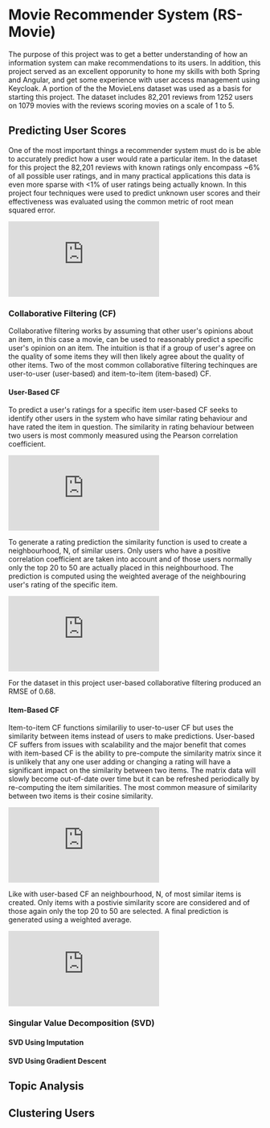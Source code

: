# Movie Recommender System (RS-Movie)

The purpose of this project was to get a better understanding of how an information system can make recommendations to its users. In addition, this project served as an excellent opporunity to hone my skills with both Spring and Angular, and get some experience with user access management using Keycloak. A portion of the the MovieLens dataset was used as a basis for starting this project. The dataset includes 82,201 reviews from 1252 users on 1079 movies with the reviews scoring movies on a scale of 1 to 5.


## Predicting User Scores

One of the most important things a recommender system must do is be able to accurately predict how a user would rate a particular item. In the dataset for this project the 82,201 reviews with known ratings only encompass ~6% of all possible user ratings, and in many practical applications this data is even more sparse with <1% of user ratings being actually known. In this project four techniques were used to predict unknown user scores and their effectiveness was evaluated using the common metric of root mean squared error. 

![RMSE]

### Collaborative Filtering (CF)

Collaborative filtering works by assuming that other user's opinions about an item, in this case a movie, can be used to reasonably predict a specific user's opinion on an item. The intuition is that if a group of user's agree on the quality of some items they will then likely agree about the quality of other items. Two of the most common collaborative filtering techinques are user-to-user (user-based) and item-to-item (item-based) CF.

#### User-Based CF

To predict a user's ratings for a specific item user-based CF seeks to identify other users in the system who have similar rating behaviour and have rated the item in question. The similarity in rating behaviour between two users is most commonly measured using the Pearson correlation coefficient.

![User_Based_CF_Similarity]

To generate a rating prediction the similarity function is used to create a neighbourhood, N, of similar users. Only users who have a positive correlation coefficient are taken into account and of those users normally only the top 20 to 50 are actually placed in this neighbourhood. The prediction is computed using the weighted average of the neighbouring user's rating of the specific item.

![User_Based_CF_Prediction]

For the dataset in this project user-based collaborative filtering produced an RMSE of 0.68.

#### Item-Based CF

Item-to-item CF functions similariliy to user-to-user CF but uses the similarity between items instead of users to make predictions. User-based CF suffers from issues with scalability and the major benefit that comes with item-based CF is the ability to pre-compute the similarity matrix since it is unlikely that any one user adding or changing a rating will have a significant impact on the similarity between two items. The matrix data will slowly become out-of-date over time but it can be refreshed periodically by re-computing the item similarities. The most common measure of similarity between two items is their cosine similarity.

![Item_Based_CF_Similarity]

Like with user-based CF an neighbourhood, N, of most similar items is created. Only items with a postivie similarity score are considered and of those again only the top 20 to 50 are selected. A final prediction is generated using a weighted average.

![Item_Based_CF_Prediction]



### Singular Value Decomposition (SVD)

#### SVD Using Imputation

#### SVD Using Gradient Descent


## Topic Analysis


## Clustering Users


[RMSE]: https://latex.codecogs.com/gif.latex?RMSE%3D%5Csqrt%7B%5Cfrac%7B%5Csum_%7B%28u%2Cm%29%5Cin%7BR%7D%7D%28r_%7Bu%2Cm%7D-%5Chat%7Br%7D_%7Bu%2Cm%7D%29%5E2%7D%7B%7CR%7C%7D%7D%20%5C%5C%5C%5C%20%5Cindent%20R%20%3D%20set%5C%3Aof%5C%3Aactual%5C%3Aratings%20%5C%5C%5C%5C%20%5Cindent%20r_%7Bu%2Cm%7D%20%3D%20actual%5C%3Arating%5C%3Aof%5C%3Amovie%5C%3Am%5C%3Aby%5C%3Auser%5C%3Au%20%5C%5C%5C%5C%20%5Cindent%20%5Chat%7Br%7D_%7Bu%2Cm%7D%3D%20predicted%5C%3Arating%5C%3Aof%5C%3Amovie%5C%3Am%5C%3Aby%5C%3Auser%5C%3Au

[User_Based_CF_Similarity]: https://latex.codecogs.com/gif.latex?sim%28u%2Cv%29%3D%5Cfrac%7B%5Csum_%7Bi%20%5Cin%20I%7D%28r_%7Bu%2Ci%7D-%5Cbar%7Br%7D_u%29%28r_%7Bv%2Ci%7D-%5Cbar%7Br%7D_v%29%7D%7B%5Csqrt%7B%5Csum_%7Bi%20%5Cin%20I%7D%28r_%7Bu%2Ci%7D-%5Cbar%7Br%7D_u%29%5E2%7D%5Csqrt%7B%5Csum_%7Bi%20%5Cin%20I%7D%28r_%7Bv%2Ci%7D-%5Cbar%7Br%7D_v%29%5E2%7D%7D%20%5C%5C%5C%5C%20%5Cindent%20I%3DI_u%20%5Ccap%20I_v%3Dset%5C%3Aof%5C%3Aall%5C%3Aitems%5C%3Arated%5C%3Aby%5C%3Aboth%5C%3Ausers%20%5C%5C%5C%5C%20%5Cindent%20r_%7Bu%2Ci%7D%3Drating%5C%3Aof%5C%3Aitem%5C%3Ai%5C%3Aby%5C%3Auser%5C%3Au%20%5C%5C%5C%5C%20%5Cindent%20%5Cbar%7Br%7D_u%3Daverage%5C%3Arating%5C%3Agiven%5C%3Aby%5C%3Auser%5C%3Au%20%5C%5C%5C%5C%20%5Cindent%20r_%7Bv%2Ci%7D%3Drating%5C%3Aof%5C%3Aitem%5C%3Ai%5C%3Aby%5C%3Auser%5C%3Av%20%5C%5C%5C%5C%20%5Cindent%20%5Cbar%7Br%7D_v%3Daverage%5C%3Arating%5C%3Agiven%5C%3Aby%5C%3Auser%5C%3Av

[User_Based_CF_Prediction]: https://latex.codecogs.com/gif.latex?p_%7Bu%2Ci%7D%3D%5Cbar%7Br%7D_u&plus;%5Cfrac%7B%5Csum_%7Bu%5E%5Cprime%20%5Cin%20N%7Dsim%28u%2Cu%5E%5Cprime%29%28r_%7Bu%5E%5Cprime%2Ci%7D-%5Cbar%7Br%7D_%7Bu%5E%5Cprime%7D%29%7D%7B%5Csum_%7Bu%5E%5Cprime%20%5Cin%20N%7Dsim%28u%2Cu%5E%5Cprime%29%7D%20%5C%5C%5C%5C%20%5Cindent%20p_%7Bu%2Ci%7D%3Dpredicted%5C%3Arating%5C%3Aof%5C%3Aitem%5C%3Ai%5C%3Aby%5C%3Auser%5C%3Au%20%5C%5C%5C%5C%20%5Cindent%20N%3Dneighbourhood%5C%3Aof%5C%3Asimilar%5C%3Ausers%20%5C%5C%5C%5C%20%5Cindent%20%5Cbar%7Br%7D_u%3Daverage%5C%3Arating%5C%3Agiven%5C%3Aby%5C%3Auser%5C%3Au%20%5C%5C%5C%5C%20%5Cindent%20sim%28u%2Cu%5E%5Cprime%29%3Dsimilarity%5C%3Abetween%5C%3Ausers%5C%3Au%5C%3Aand%5C%3Au%5E%5Cprime%20%5C%5C%5C%5C%20%5Cindent%20r_%7Bu%5E%5Cprime%2Ci%7D%3Drating%5C%3Aof%5C%3Aitem%5C%3Ai%5C%3Aby%5C%3Auser%5C%3Au%5E%5Cprime%20%5C%5C%5C%5C%20%5Cindent%20%5Cbar%7Br%7D_%7Bu%5E%5Cprime%7D%3Daverage%5C%3Arating%5C%3Agiven%5C%3Aby%5C%3Auser%5C%3Au%5E%5Cprime

[Item_Based_CF_Similarity]: https://latex.codecogs.com/gif.latex?sim%28%5Cvec%7Ba%7D%2C%5Cvec%7Bb%7D%29%20%3D%20%5Cfrac%7B%5Cvec%7Ba%7D%5Cbullet%5Cvec%7Bb%7D%7D%7B%7C%7C%5Cvec%7Ba%7D%7C%7C%5Ccdot%7C%7C%5Cvec%7Bb%7D%7C%7C%7D%20%5C%5C%5C%5C%20%5Cindent%20%5Cvec%7Ba%7D%3Drating%5C%3Avector%5C%3Afor%5C%3Aitem%5C%3Aa%20%5C%5C%5C%5C%20%5Cindent%20%5Cvec%7Bb%7D%3Drating%5C%3Avector%5C%3Afor%5C%3Aitem%5C%3Ab%20%5C%5C%5C%5C%5C%5C%20%5Cindent%20Adjusted%5C%3Acosine%5C%3Asimilarity%20%5C%5C%5C%5C%20%5Cindent%20sim%28%5Cvec%7Ba%7D%2C%5Cvec%7Bb%7D%29%20%3D%20%5Cfrac%7B%5Csum_%7Bu%20%5Cin%20U%7D%28r_%7Bu%2Ca%7D-%5Cbar%7Br%7D_u%29%28r_%7Bu%2Cb%7D-%5Cbar%7Br%7D_u%29%7D%7B%5Csqrt%7B%5Csum_%7Bu%20%5Cin%20U%7D%28r_%7Bu%2Ca%7D-%5Cbar%7Br%7D_u%29%5E2%7D%5Csqrt%7B%5Csum_%7Bu%20%5Cin%20U%7D%28r_%7Bu%2Cb%7D-%5Cbar%7Br%7D_u%29%5E2%7D%7D%20%5C%5C%5C%5C%20%5Cindent%20U%3Dset%5C%3Aof%5C%3Ausers%5C%3Awho%5C%3Ahave%5C%3Arated%5C%3Aboth%5C%3Aitems%20%5C%5C%5C%5C%20%5Cindent%20r_%7Bu%2Ca%7D%3Drating%5C%3Aof%5C%3Aitem%5C%3Aa%5C%3Aby%5C%3Auser%5C%3Au%20%5C%5C%5C%5C%20%5Cindent%20r_%7Bu%2Cb%7D%3Drating%5C%3Aof%5C%3Aitem%5C%3Ab%5C%3Aby%5C%3Auser%5C%3Au%20%5C%5C%5C%5C%20%5Cindent%20%5Cbar%7Br%7D_u%3Daverage%5C%3Arating%5C%3Agiven%5C%3Aby%5C%3Auser%5C%3Au

[Item_Based_CF_Prediction]: https://latex.codecogs.com/gif.latex?p_%7Bu%2Ci%7D%20%3D%20%5Cfrac%7B%5Csum_%7Bi%5E%5Cprime%20%5Cin%20N%7Dsim%28i%2Ci%5E%5Cprime%29r_%7Bu%2Ci%5E%5Cprime%7D%7D%7B%5Csum_%7Bi%5E%5Cprime%20%5Cin%20N%7Dsim%28i%2Ci%5E%5Cprime%29%7D%20%5C%5C%5C%5C%20%5Cindent%20p_%7Bu%2Ci%7D%3Dpredicted%5C%3Arating%5C%3Aof%5C%3Aitem%5C%3Ai%5C%3Aby%5C%3Auser%5C%3Au%5C%5C%5C%5C%20%5Cindent%20N%3Dnegihbourhood%5C%3Aof%5C%3Asimilar%5C%3Aitems%20%5C%5C%5C%5C%20%5Cindent%20sim%28i%2Ci%5E%5Cprime%29%3Dsimilarity%5C%3Abetween%5C%3Aitems%5C%3Ai%5C%3Aand%5C%3Ai%5E%5Cprime%20%5C%5C%5C%5C%20%5Cindent%20r_%7Bu%2Ci%5E%5Cprime%7D%3Drating%5C%3Aof%5C%3Aitem%5C%3Ai%5E%5Cprime%5C%3Aby%5C%3Auser%5C%3Au
